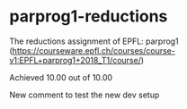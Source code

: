 # parprog1-reductions
The reductions assignment of EPFL: parprog1 (https://courseware.epfl.ch/courses/course-v1:EPFL+parprog1+2018_T1/course/)


Achieved 10.00 out of 10.00

New comment to test the new dev setup
